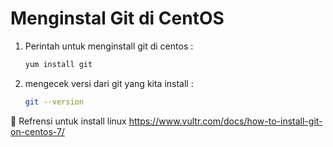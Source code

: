 # Menginstal Git di CentOS

1. Perintah untuk menginstall git di centos :
   ```sh
   yum install git
   ```
2. mengecek versi dari git yang kita install :
    ```sh
    git --version
    ```

:book: Refrensi untuk install linux <https://www.vultr.com/docs/how-to-install-git-on-centos-7/>
